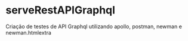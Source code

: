 # serveRestAPIGraphql
Criação de testes de API Graphql utilizando apollo, postman, newman e newman.htmlextra
